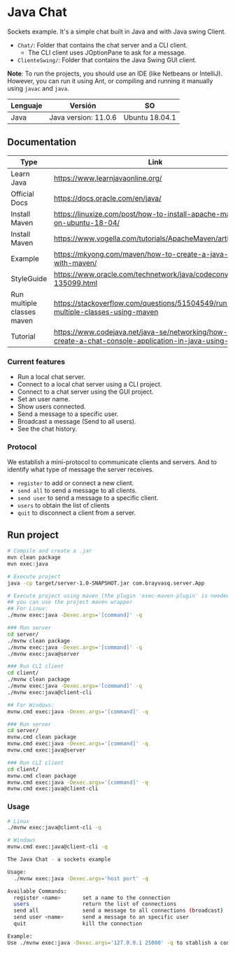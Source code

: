 # Java Chat
Sockets example. It's a simple chat built in Java and with Java swing Client.

- `Chat/`: Folder that contains the chat server and a CLI client.
  -  The CLI client uses JOptionPane to ask for a message.
- `ClienteSwing/`: Folder that contains the Java Swing GUI client.

**Note**: To run the projects, you should use an IDE (like Netbeans or IntelliJ). However, you can run it using Ant, or compiling and running it manually using `javac` and `java`.

| Lenguaje | Versión              | SO             |
| -------- | -------------------- | -------------- |
| Java     | Java version: 11.0.6 | Ubuntu 18.04.1 |

## Documentation

| Type                       | Link                                                         |
| -------------------------- | ------------------------------------------------------------ |
| Learn Java                 | https://www.learnjavaonline.org/                             |
| Official Docs              | https://docs.oracle.com/en/java/                             |
| Install Maven              | https://linuxize.com/post/how-to-install-apache-maven-on-ubuntu-18-04/ |
| Install Maven              | https://www.vogella.com/tutorials/ApacheMaven/article.html   |
| Example                    | https://mkyong.com/maven/how-to-create-a-java-project-with-maven/ |
| StyleGuide                 | https://www.oracle.com/technetwork/java/codeconventions-135099.html |
| Run multiple classes maven | https://stackoverflow.com/questions/51504549/run-multiple-classes-using-maven |
| Tutorial                   | https://www.codejava.net/java-se/networking/how-to-create-a-chat-console-application-in-java-using-socket |

### Current features
- Run a local chat server.
- Connect to a local chat server using a CLI project.
- Connect to a chat server using the GUI project.
- Set an user name.
- Show users connected.
- Send a message to a specific user.
- Broadcast a message (Send to all users).
- See the chat history.

### Protocol
We establish a mini-protocol to communicate clients and servers. And to identify what type of message the server receives.
- `register` to add or connect a new client.
- `send all` to send a message to all clients.
- `send user` to send a message to a specific client.
- `users` to obtain the list of clients
- `quit` to disconnect a client from a server.

## Run project
```bash
# Compile and create a .jar
mvn clean package
mvn exec:java

# Execute project
java -cp target/server-1.0-SNAPSHOT.jar com.brayvasq.server.App

# Execute project using maven (the plugin 'exec-maven-plugin' is needed)
## you can use the project maven wrapper
## For Linux:
./mvnw exec:java -Dexec.args='[command]' -q

### Run server
cd server/
./mvnw clean package
./mvnw exec:java -Dexec.args='[command]' -q
./mvnw exec:java@server

### Run CLI client
cd client/
./mvnw clean package
./mvnw exec:java -Dexec.args='[command]' -q
./mvnw exec:java@client-cli

## For Windows:
mvnw.cmd exec:java -Dexec.args='[command]' -q

### Run server
cd server/
mvnw.cmd clean package
mvnw.cmd exec:java -Dexec.args='[command]' -q
mvnw.cmd exec:java@server

### Run CLI client
cd client/
mvnw.cmd clean package
mvnw.cmd exec:java -Dexec.args='[command]' -q
mvnw.cmd exec:java@client-cli
```

### Usage

```bash
# Linux
./mvnw exec:java@client-cli -q

# Windows
mvnw.cmd exec:java@client-cli -q

The Java Chat - a sockets example

Usage:
  ./mvnw exec:java -Dexec.args='host port' -q

Available Commands:
  register <name>       set a name to the connection
  users                 return the list of connections
  send all              send a message to all connections (broadcast)
  send user <name>      send a message to an specific user
  quit                  kill the connection

Example:
Use ./mvnw exec:java -Dexec.args='127.0.0.1 25000' -q to stablish a connection
```


